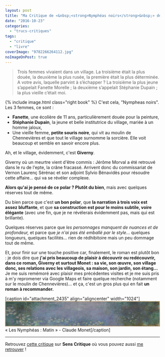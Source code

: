 ```yaml
---
layout: post
title: "Ma Critique de «&nbsp;<strong>Nymphéas noirs</strong>&nbsp;» de <em>Michel Bussi</em>"
date: "2016-10-23"
categories: 
  - "trucs-critiques"
tags: 
  - "critique"
  - "livre"
coverImage: "9782266264112.jpg"
noImageOnPost: true
---
```


<blockquote class="citation">Trois femmes vivaient dans un village. La troisième était la plus douée, la deuxième la plus rusée, la première était la plus déterminée. A votre avis, laquelle parvint à s’échapper ? La troisième la plus jeune s’appelait Fanette Morelle ; la deuxième s’appelait Stéphanie Dupain ; la plus vieille c’était moi.</blockquote>

{% include image.html class="right book" %}
C'est cela, "Nympheas noirs". Les 3 femmes, ce sont :

- **Fanette**, une écolière de 11 ans, particulièrement douée pour la peinture,
- **Stéphanie Dupain**, la jeune et belle institutrice du village, mariée à un homme jaloux,
- Une vieille femme, **petite souris noire**, qui vit au moulin de Chennevières et que tout le village surnomme la sorcière. Elle voit beaucoup et semble en savoir encore plus.

Ah, et le village, évidemment, c'est **Giverny**.

Giverny où un meurtre vient d'être commis : Jérôme Morval a été retrouvé dans le ru de l'epte, la crâne fracassé. Arrivent donc du commissariat de Vernon Laurenç Sérénac et son adjoint Sylvio Bénavidès pour résoudre cette affaire... qui va se révéler complexe.

**Alors qu'ai je pensé de ce polar ? Plutôt du bien**, mais avec quelques réserves tout de même.

Du bien parce que c'est **un bon polar**, que **la narration à trois voix est assez bluffante**, et que **sa construction est pour le moins subtile, voire élégante** (avec une fin, que je ne révélerais évidemment pas, mais qui est brillante).

Quelques réserves parce que _les personnages manquent de nuances et de profondeur,_ et parce que _je n'ai pas été emballé par le style._.. quelques longueurs, quelques facilités... rien de rédhibitoire mais un peu dommage tout de même.

Et, pour finir sur une touche positive car, finalement, le roman est plutôt bon : je dois dire que **j'ai pris beaucoup de plaisir à découvrir ou redécouvrir, dans ce roman, Giverny et surtout Monet : sa vie, son œuvre, son village donc, ses relations avec les villageois, sa maison, son jardin, son étang...** Je me suis remémoré avec plaisir mes précédentes visites et je me suis pris à m'y repromener via Google Maps et faire quelque recherche (notamment sur le moulin de Chennevières)... et ça, c'est un gros plus qui en fait **un roman à recommander.**

\[caption id="attachment\_2435" align="aligncenter" width="1024"\][![«  Les Nymphéas : Matin » - Claude Monet](/images/2016/10/10-529252-1024x167.jpg)](http://www.6x8.org/wp-content/uploads/2016/10/10-529252.jpg) « Les Nymphéas : Matin » - Claude Monet\[/caption\]

* * *

Retrouvez [cette critique](http://www.senscritique.com/livre/Nympheas_noirs/critique/108301123) sur **Sens Critique** où vous pouvez aussi [me retrouver](http://www.senscritique.com/Arnaud_Malon) !
